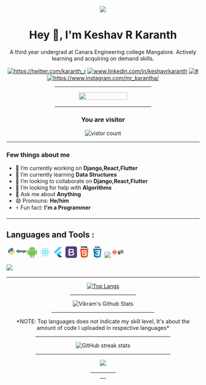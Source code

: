 <p align="center"><img height="30" src="https://forthebadge.com/images/badges/powered-by-coffee.svg"/></p>
<h1 align="center">Hey 👋, I'm Keshav R Karanth</h1>
<p align="center">A third year undergrad at Canara Engineering college Mangalore. Actively learning and acquiring on demand skills.</p>
<p align="center">
<a href="https://twitter.com/karanth_r" target="blank"><img align="center" src="https://cdn.jsdelivr.net/npm/simple-icons@3.0.1/icons/twitter.svg" alt="https://twitter.com/karanth_r" height="30" width="30" /></a>
<a href="www.linkedin.com/in/keshavrkaranth" target="blank"><img align="center" src="https://cdn.jsdelivr.net/npm/simple-icons@3.0.1/icons/linkedin.svg" alt="www.linkedin.com/in/keshavrkaranth" height="30" width="30" /></a>
<a href="#" target="blank"><img align="center" src="https://cdn.jsdelivr.net/npm/simple-icons@3.0.1/icons/facebook.svg" alt="#" height="30" width="30" /></a>
<a href="https://www.instagram.com/mr_karantha/" target="blank"><img align="center" src="https://cdn.jsdelivr.net/npm/simple-icons@3.0.1/icons/instagram.svg" alt="https://www.instagram.com/mr_karantha/" height="30" width="30" /></a>
</p>

<div align="center"><hr width=50% size=1% Align="center"></div>
<div align="center">
  <img src="https://media.giphy.com/media/f3iwJFOVOwuy7K6FFw/giphy.gif" align="center" height=50% width=50%/><hr width=50% size=1% Align="center"></div>
<h3 align="center">You are visitor</h3>
<p align="center"><img src="https://profile-counter.glitch.me/keshavrkaranth/count.svg" alt="vistor count" height="50" /></p>
<hr>

### Few things about me

- 🔭 I’m currently working on <b>Django,React,Flutter</b>
- 🌱 I’m currently learning <b>Data Structures</b>
- 👯 I’m looking to collaborate on <b>Django,React,Flutter</b>
- 🤔 I’m looking for help with <b>Algorithms</b>
- 💬 Ask me about <b>Anything</b>
- 😄 Pronouns: <b>He/him</b>
- ⚡ Fun fact: <b>I'm a Programmer</b>
<hr>

## Languages and Tools :


<code><img align="left" alt="Python" width="26px" src="https://raw.githubusercontent.com/github/explore/80688e429a7d4ef2fca1e82350fe8e3517d3494d/topics/python/python.png" /></code><code><img align="left" alt="Django" width="26px" src="https://raw.githubusercontent.com/github/explore/80688e429a7d4ef2fca1e82350fe8e3517d3494d/topics/django/django.png" /></code><code><img height="30" src="https://raw.githubusercontent.com/github/explore/80688e429a7d4ef2fca1e82350fe8e3517d3494d/topics/android/android.png"></code>
</code><code><img height="30" src="https://raw.githubusercontent.com/github/explore/80688e429a7d4ef2fca1e82350fe8e3517d3494d/topics/react/react.png"></code>
<code><img height="30" src="https://raw.githubusercontent.com/github/explore/80688e429a7d4ef2fca1e82350fe8e3517d3494d/topics/flutter/flutter.png"></code>
<code><img height="30" src="https://raw.githubusercontent.com/github/explore/80688e429a7d4ef2fca1e82350fe8e3517d3494d/topics/bootstrap/bootstrap.png"></code>
<code><img height="30" src="https://raw.githubusercontent.com/github/explore/80688e429a7d4ef2fca1e82350fe8e3517d3494d/topics/html/html.png"></code>
<code><img height="30" src="https://raw.githubusercontent.com/github/explore/80688e429a7d4ef2fca1e82350fe8e3517d3494d/topics/css/css.png"></code>
<code><img height="30" src="https://sjardo.com/wp-content/uploads/2019/03/2000px-Sass_Logo_Color.svg_-1536x1152.png"></code>
<code><img height="30" src="https://raw.githubusercontent.com/github/explore/80688e429a7d4ef2fca1e82350fe8e3517d3494d/topics/git/git.png"></code>

<code><img height="30" src="https://upload.wikimedia.org/wikipedia/commons/2/2d/Visual_Studio_Code_1.18_icon.svg"></code>
<br>

<hr>
<div align="center">
  
[![Top Langs](https://github-readme-stats.vercel.app/api/top-langs/?username=keshavrkaranth&theme=radical)](https://github.com/keshavrkaranth/github-readme-stats)

<div align="center"><hr width=34%></div>

![Vikram's Github Stats](https://github-readme-stats.vercel.app/api?username=keshavrkaranth&show_icons=true&theme=radical)

 </div>
 <div align="center"><hr width=53%></div>

<div align="center">
  *NOTE: Top languages does not indicate my skill level, It's about the amount of code I uploaded in respective languages*
 <div align="center"><hr width=70%></div>
  
![GitHub streak stats](https://github-readme-streak-stats.herokuapp.com/?user=keshavrkaranth)

<div align="center"><hr width=70%></div>
</div>
<p align="center"><img height="30" src="https://forthebadge.com/images/badges/built-with-love.svg"/></p>
<div align="center"><hr width=13%></div>

<div align="center"><hr width=3%></div>
